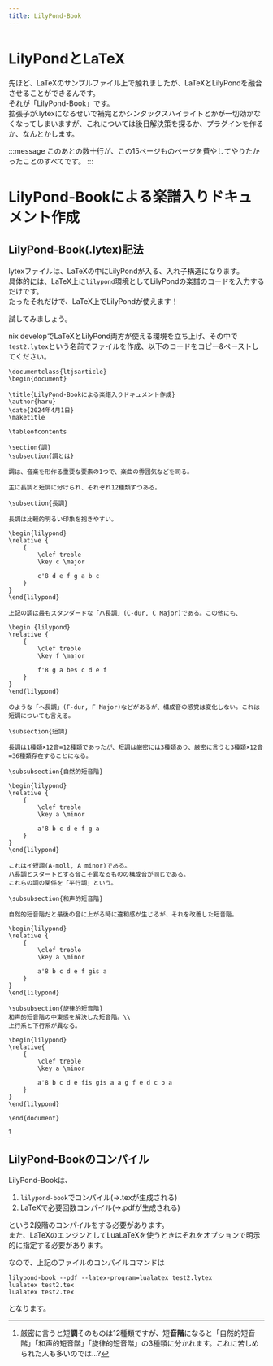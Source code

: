 ```yaml
---
title: LilyPond-Book
---
```


# LilyPondとLaTeX

先ほど、LaTeXのサンプルファイル上で触れましたが、LaTeXとLilyPondを融合させることができるんです。  
それが「LilyPond-Book」です。  
拡張子が.lytexになるせいで補完とかシンタックスハイライトとかが一切効かなくなってしまいますが、これについては後日解決策を探るか、プラグインを作るか、なんとかします。

:::message
このあとの数十行が、この15ページものページを費やしてやりたかったことのすべてです。
:::

# LilyPond-Bookによる楽譜入りドキュメント作成

## LilyPond-Book(.lytex)記法

lytexファイルは、LaTeXの中にLilyPondが入る、入れ子構造になります。  
具体的には、LaTeX上に`lilypond`環境としてLilyPondの楽譜のコードを入力するだけです。  
たったそれだけで、LaTeX上でLilyPondが使えます！  

試してみましょう。  

nix developでLaTeXとLilyPond両方が使える環境を立ち上げ、その中で`test2.lytex`という名前でファイルを作成、以下のコードをコピー&ペーストしてください。

```lytex
\documentclass{ltjsarticle}
\begin{document}

\title{LilyPond-Bookによる楽譜入りドキュメント作成}
\author{haru}
\date{2024年4月1日}
\maketitle

\tableofcontents

\section{調}
\subsection{調とは}

調は、音楽を形作る重要な要素の1つで、楽曲の雰囲気などを司る。

主に長調と短調に分けられ、それぞれ12種類ずつある。  

\subsection{長調}

長調は比較的明るい印象を抱きやすい。

\begin{lilypond}
\relative {
    {
        \clef treble
        \key c \major

        c'8 d e f g a b c
    }
}
\end{lilypond}

上記の調は最もスタンダードな「ハ長調」(C-dur, C Major)である。この他にも、

\begin {lilypond}
\relative {
    {
        \clef treble
        \key f \major
        
        f'8 g a bes c d e f
    }
}
\end{lilypond}

のような「ヘ長調」(F-dur, F Major)などがあるが、構成音の感覚は変化しない。これは短調についても言える。

\subsection{短調}

長調は1種類×12音=12種類であったが、短調は厳密には3種類あり、厳密に言うと3種類×12音=36種類存在することになる。  

\subsubsection{自然的短音階}

\begin{lilypond}
\relative {
    {
        \clef treble
        \key a \minor

        a'8 b c d e f g a
    }
}
\end{lilypond}

これはイ短調(A-moll, A minor)である。  
ハ長調とスタートとする音こそ異なるものの構成音が同じである。  
これらの調の関係を「平行調」という。  

\subsubsection{和声的短音階}

自然的短音階だと最後の音に上がる時に違和感が生じるが、それを改善した短音階。

\begin{lilypond}
\relative {
    {
        \clef treble
        \key a \minor

        a'8 b c d e f gis a
    }
}
\end{lilypond}

\subsubsection{旋律的短音階}
和声的短音階の中東感を解決した短音階。\\
上行系と下行系が異なる。

\begin{lilypond}
\relative{
    {
        \clef treble
        \key a \minor

        a'8 b c d e fis gis a a g f e d c b a
    }
}
\end{lilypond}

\end{document}
```
[^1]

## LilyPond-Bookのコンパイル

LilyPond-Bookは、
1. `lilypond-book`でコンパイル(→.texが生成される)
2. LaTeXで必要回数コンパイル(→.pdfが生成される)

という2段階のコンパイルをする必要があります。  
また、LaTeXのエンジンとしてLuaLaTeXを使うときはそれをオプションで明示的に指定する必要があります。  

なので、上記のファイルのコンパイルコマンドは
```
lilypond-book --pdf --latex-program=lualatex test2.lytex
lualatex test2.tex
lualatex test2.tex
```
となります。

[^1]: 厳密に言うと短**調**そのものは12種類ですが、短**音階**になると「自然的短音階」「和声的短音階」「旋律的短音階」の3種類に分かれます。これに苦しめられた人も多いのでは...?